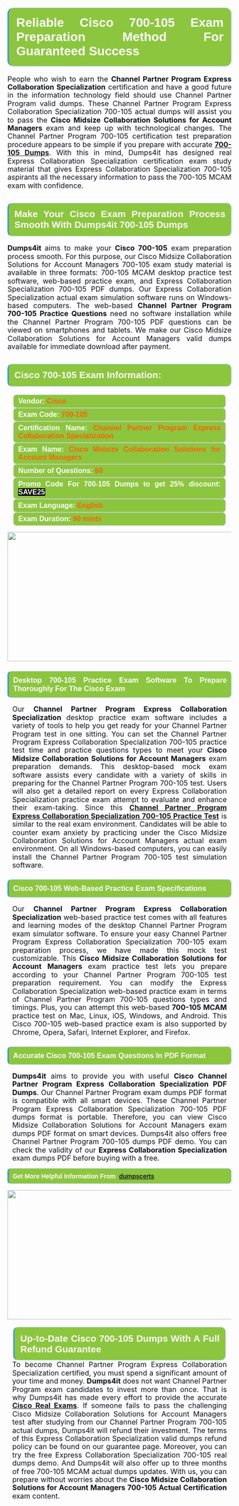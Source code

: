

<h1 style="text-align: justify;"><span style="font-family:Arial,Helvetica,sans-serif;"><strong><span style="display: block; color: #FFFFFF; background: #8cc63f; border: 0.5px solid #AED6F1; border-left: 3px solid #3498DB; padding: .6em; border-radius: 0.5em;">Reliable Cisco 700-105 Exam Preparation Method For Guaranteed Success </span></strong></span></h1>

<p style="margin: 0in 0.0001pt; text-align: justify;"><span style="font-size:11pt"><span style="line-height:115%"><span sans-serif="" style="font-family:Calibri,"><span style="font-size:12.0pt"><span style="line-height:115%"><span style="color:#0e101a">People who wish to earn the <strong>Channel Partner Program Express Collaboration Specialization</strong> certification and have a good future in the information technology field should use Channel Partner Program valid dumps. These Channel Partner Program Express Collaboration Specialization 700-105 actual dumps will assist you to pass the <b>Cisco Midsize Collaboration Solutions for Account Managers </b>exam and keep up with technological changes. The Channel Partner Program 700-105 certification test preparation procedure appears to be simple if you prepare with accurate <a href="https://www.dumps4it.com/700-105-dumps.html"><b>700-105 Dumps</b></a>. With this in mind, Dumps4it has designed real Express Collaboration Specialization certification exam study material that gives Express Collaboration Specialization 700-105 aspirants all the necessary information to pass the 700-105 MCAM exam with confidence. </span></span></span></span></span></span></p>

<h2 style="text-align: justify;"><span style="font-family:Arial,Helvetica,sans-serif;"><strong><span style="display: block; color: #FFFFFF; background: #8cc63f; border: 0.5px solid #AED6F1; border-left: 3px solid #3498DB; padding: .6em; border-radius: 0.5em;">Make Your Cisco Exam Preparation Process Smooth With Dumps4it 700-105 Dumps</span></strong></span></h2>

<p style="text-align: justify;"><span style="font-size:11pt"><span style="line-height:115%"><span sans-serif="" style="font-family:Calibri,"><b><span style="font-size:12.0pt"><span style="line-height:115%"><span style="color:#0e101a">Dumps4it </span></span></span></b><span style="font-size:12.0pt"><span style="line-height:115%"><span style="color:#0e101a">aims to make your <b>Cisco 700-105</b> exam preparation process smooth. For this purpose, our Cisco Midsize Collaboration Solutions for Account Managers 700-105 exam study material is available in three formats: 700-105 MCAM desktop practice test software, web-based practice exam, and Express Collaboration Specialization 700-105 PDF dumps. Our Express Collaboration Specialization actual exam simulation software runs on Windows-based computers. The web-based <b>Channel Partner Program 700-105 Practice Questions</b> need no software installation while the Channel Partner Program 700-105 PDF questions can be viewed on smartphones and tablets. We make our Cisco Midsize Collaboration Solutions for Account Managers valid dumps available for immediate download after payment.  </span></span></span></span></span></span><span style="font-size:11pt"><span style="line-height:115%"><span sans-serif="" style="font-family:Arial,"><span style="color:#0e101a"> </span></span></span></span><span style="font-size:11pt"><span style="line-height:normal"><span sans-serif="" style="font-family:Calibri,"><span style="font-size:12.0pt"><span style="color:#0e101a"><span style="font-size:12pt"><span new="" roman="" style="font-family:" times=""><span calibri="" style="font-family:"><span style="color:#0e101a"><span style="font-size:14px;"> </span></span></span></span></span></span></span></span></span></span></p>

<h2 style="text-align: justify;"><span style="font-family:Arial,Helvetica,sans-serif;"><strong><span style="display: block; color: #FFFFFF; background: #8cc63f; border: 0.5px solid #AED6F1; border-left: 3px solid #3498DB; padding: .6em; border-radius: 0.5em;">Cisco 700-105 Exam Information:</span></strong></span></h2>

<div style="margin: 0cm 10pt; background: rgb(140, 198, 63); border: 1px solid rgb(204, 204, 204); padding: 5px 10px; border-radius: 0.5em; text-align: justify;"><span style="font-family:Arial,Helvetica,sans-serif;"><span style="font-size: 11pt;"><span style="line-height: normal;"><strong><span style="font-size: 12.0pt;"><span style="color: #FFFFFF;">Vendor:</span> <span style="color: #FF6106;">Cisco</span></span></strong></span></span></span></div>

<div style="margin: 0cm 10pt; background: rgb(140, 198, 63); border: 1px solid rgb(204, 204, 204); padding: 5px 10px; border-radius: 0.5em; text-align: justify;"><span style="font-family:Arial,Helvetica,sans-serif;"><span style="font-size: 11pt;"><span style="line-height: normal;"><strong><span style="font-size: 12.0pt;"><span style="color: #FFFFFF;">Exam Code:</span> <span style="color: #FF6106;">700-105</span></span></strong></span></span></span></div>

<div style="margin: 0cm 10pt; background: rgb(140, 198, 63); border: 1px solid rgb(204, 204, 204); padding: 5px 10px; border-radius: 0.5em; text-align: justify;"><span style="font-family:Arial,Helvetica,sans-serif;"><span style="font-size: 11pt;"><span style="line-height: normal;"><strong><span style="font-size: 12.0pt;"><span style="color: #FFFFFF;">Certification Name:</span> <span style="color: #FF6106;">Channel Partner Program Express Collaboration Specialization</span></span></strong></span></span></span></div>

<div style="margin: 0cm 10pt; background: rgb(140, 198, 63); border: 1px solid rgb(204, 204, 204); padding: 5px 10px; border-radius: 0.5em; text-align: justify;"><span style="font-family:Arial,Helvetica,sans-serif;"><span style="font-size: 11pt;"><span style="line-height: normal;"><strong><span style="font-size: 12.0pt;"><span style="color: #FFFFFF;">Exam Name:</span> <span style="color: #FF6106;">Cisco Midsize Collaboration Solutions for Account Managers</span></span></strong></span></span></span></div>

<div style="margin: 0cm 10pt; background: rgb(140, 198, 63); border: 1px solid rgb(204, 204, 204); padding: 5px 10px; border-radius: 0.5em; text-align: justify;"><span style="font-family:Arial,Helvetica,sans-serif;"><span style="font-size: 11pt;"><span style="line-height: normal;"><strong><span style="font-size: 12.0pt;"><span style="color: #FFFFFF;">Number of Questions: </span><span style="color: #FF6106;">60</span></span></strong></span></span></span></div>

<div style="margin: 0cm 10pt; background: rgb(140, 198, 63); border: 1px solid rgb(204, 204, 204); padding: 5px 10px; border-radius: 0.5em; text-align: justify;"><span style="font-family:Arial,Helvetica,sans-serif;"><span style="font-size: 11pt;"><span style="line-height: normal;"><strong><span style="font-size: 12.0pt;"><span style="color: #FFFFFF;">Promo Code For 700-105 Dumps to get 25% discount: </span><span style="color:#FFFFFF;"><span style="background-color:#000000;">SAVE25</span></span></span></strong></span></span></span></div>

<div style="margin: 0cm 10pt; background: rgb(140, 198, 63); border: 1px solid rgb(204, 204, 204); padding: 5px 10px; border-radius: 0.5em; text-align: justify;"><span style="font-family:Arial,Helvetica,sans-serif;"><span style="font-size: 11pt;"><span style="line-height: normal;"><strong><span style="font-size: 12.0pt;"><span style="color: #FFFFFF;">Exam Language:</span> <span style="color: #FF6106;">English</span></span></strong></span></span></span></div>

<div style="margin: 0cm 10pt; background: rgb(140, 198, 63); border: 1px solid rgb(204, 204, 204); padding: 5px 10px; border-radius: 0.5em; text-align: justify;"><span style="font-family:Arial,Helvetica,sans-serif;"><span style="font-size: 11pt;"><span style="line-height: normal;"><strong><span style="font-size: 12.0pt;"><span style="color: #FFFFFF;">Exam Duration: </span><span style="color: #FF6106;">90 mints</span></span></strong></span></span></span></div>

<p style="text-align: center;"><a href="https://www.dumps4it.com/700-105-dumps.html"><img src="https://i.imgur.com/a474NNd.jpg" style="height: 290px; width: 700px;" /></a></p>

<h3 style="text-align: justify;"><span style="font-family:Arial,Helvetica,sans-serif;"><strong><span style="display: block; color: #FFFFFF; background: #8cc63f; border: 0.5px solid #AED6F1; border-left: 3px solid #3498DB; padding: .6em; border-radius: 0.5em;">Desktop 700-105 Practice Exam Software To Prepare Thoroughly For The Cisco Exam </span></strong></span></h3>

<p style="margin-bottom:.0001pt; text-align:justify; margin:0in 8pt"><span style="font-size:12pt"><span style="line-height:115%"><span calibri="" style="font-family:"><span style="color:#0e101a">Our <b>Channel Partner Program Express Collaboration Specialization </b>desktop practice exam software includes a variety of tools to help you get ready for your Channel Partner Program test in one sitting. You can set the Channel Partner Program Express Collaboration Specialization 700-105 practice test time and practice questions types to meet your <b>Cisco Midsize Collaboration Solutions for Account Managers</b> exam preparation demands. This desktop-based mock exam software assists every candidate with a variety of skills in preparing for the Channel Partner Program 700-105 test. Users will also get a detailed report on every Express Collaboration Specialization practice exam attempt to evaluate and enhance their exam-taking. Since this <a href="https://www.dumps4it.com/700-105-dumps.html"><b>Channel Partner Program Express Collaboration Specialization 700-105 Practice Test</b></a> is similar to the real exam environment. Candidates will be able to counter exam anxiety by practicing under the Cisco Midsize Collaboration Solutions for Account Managers actual exam environment. On all Windows-based computers, you can easily install the Channel Partner Program 700-105 test simulation software.</span></span></span></span></p>

<h3 style="text-align: justify;"><span style="font-family:Arial,Helvetica,sans-serif;"><strong><span style="display: block; color: #FFFFFF; background: #8cc63f; border: 0.5px solid #AED6F1; border-left: 3px solid #3498DB; padding: .6em; border-radius: 0.5em;">Cisco 700-105 Web-Based Practice Exam Specifications  </span></strong></span></h3>

<p style="margin-bottom:.0001pt; text-align:justify; margin:0in 8pt"><span style="font-size:11pt"><span style="line-height:115%"><span sans-serif="" style="font-family:Calibri,"><span style="font-size:12.0pt"><span style="line-height:115%"><span style="color:#0e101a">Our <b>Channel Partner Program Express Collaboration Specialization</b> web-based practice test comes with all features and learning modes of the desktop Channel Partner Program exam simulator software. To ensure your easy Channel Partner Program Express Collaboration Specialization 700-105 exam preparation process, we have made this mock test customizable. This <b>Cisco Midsize Collaboration Solutions for Account Managers </b>exam practice test lets you prepare according to your Channel Partner Program 700-105 test preparation requirement. You can modify the Express Collaboration Specialization web-based practice exam in terms of Channel Partner Program 700-105 questions types and timings. Plus, you can attempt this web-based <b>700-105 MCAM</b> practice test on Mac, Linux, iOS, Windows, and Android. This Cisco 700-105 web-based practice exam is also supported by Chrome, Opera, Safari, Internet Explorer, and Firefox.  </span></span></span></span></span></span></p>

<h3 style="text-align: justify;"><span style="font-family:Arial,Helvetica,sans-serif;"><strong><span style="display: block; color: #FFFFFF; background: #8cc63f; border: 0.5px solid #AED6F1; border-left: 3px solid #3498DB; padding: .6em; border-radius: 0.5em;">Accurate Cisco 700-105 Exam Questions In PDF Format  </span></strong></span></h3>

<p style="margin-bottom:.0001pt; text-align:justify; margin:0in 8pt"><span style="font-size:11pt"><span style="line-height:115%"><span sans-serif="" style="font-family:Calibri,"><span style="font-size:12.0pt"><span style="line-height:115%"><span style="color:#0e101a"><strong>Dumps4it</strong> aims to provide you with useful <b>Cisco Channel Partner Program Express Collaboration Specialization PDF Dumps</b>. Our Channel Partner Program exam dumps PDF format is compatible with all smart devices. These Channel Partner Program Express Collaboration Specialization 700-105 PDF dumps format is portable. Therefore, you can view Cisco Midsize Collaboration Solutions for Account Managers exam dumps PDF format on smart devices. Dumps4it also offers free Channel Partner Program 700-105 dumps PDF demo. You can check the validity of our <b>Express Collaboration Specialization</b> exam dumps PDF before buying with a free.  </span></span></span></span></span></span></p>

<p style="text-align:justify; margin-right:0in; margin-left:0in"><span style="font-family:Arial,Helvetica,sans-serif;"><strong><span style="display: block; color: #FFFFFF; background: #8cc63f; border: 0.5px solid #AED6F1; border-left: 3px solid #3498DB; padding: .6em; border-radius: 0.5em;"><span ms="" trebuchet="">Get More Helpful Information From  </span><a href="https://dumpscerts.com/" ms="" trebuchet="">dumpscerts</a></span></strong></span></p>

<p style="margin: 0in 0.0001pt; text-align: center;"><a href="https://www.dumps4it.com/700-105-dumps.html"><img src="https://i.imgur.com/tHvwmqt.jpg" style="height: 290px; width: 700px;" /></a></p>

<p style="margin: 0in 0.0001pt; text-align: center;"> </p>

<h2 style="margin: 0in 10pt; text-align: justify;"><span style="font-family:Arial,Helvetica,sans-serif;"><strong><span style="display: block; color: #FFFFFF; background: #8cc63f; border: 0.5px solid #AED6F1; border-left: 3px solid #3498DB; padding: .6em; border-radius: 0.5em;">Up-to-Date Cisco 700-105 Dumps With A Full Refund Guarantee </span></strong></span></h2>

<p style="text-align:justify; margin:0in 8pt"><span style="font-size:11pt"><span style="line-height:115%"><span sans-serif="" style="font-family:Calibri,"><span style="font-size:12.0pt"><span style="line-height:115%"><span style="color:#0e101a">To become Channel Partner Program Express Collaboration Specialization certified, you must spend a significant amount of your time and money. <b>Dumps4it</b> does not want Channel Partner Program exam candidates to invest more than once. That is why Dumps4it has made every effort to provide the accurate<strong> <a href="https://www.dumps4it.com/cisco-real-exams.html">Cisco Real Exams</a></strong>. If someone fails to pass the challenging Cisco Midsize Collaboration Solutions for Account Managers test after studying from our Channel Partner Program 700-105 actual dumps, Dumps4it will refund their investment. The terms of this Express Collaboration Specialization valid dumps refund policy can be found on our guarantee page. Moreover, you can try the free Express Collaboration Specialization 700-105 real dumps demo. And Dumps4it will also offer up to three months of free 700-105 MCAM actual dumps updates. With us, you can prepare without worries about the <b>Cisco Midsize Collaboration Solutions for Account Managers 700-105 Actual Certification</b> exam content.</span></span></span></span></span></span></p>
<gdiv></gdiv><gdiv></gdiv><gdiv></gdiv><gdiv></gdiv><gdiv></gdiv><gdiv></gdiv><gdiv></gdiv><gdiv></gdiv><gdiv></gdiv><gdiv></gdiv><gdiv></gdiv><gdiv></gdiv><gdiv></gdiv><gdiv></gdiv><gdiv></gdiv><gdiv></gdiv><gdiv></gdiv><gdiv></gdiv><gdiv></gdiv><gdiv></gdiv><gdiv></gdiv><gdiv></gdiv><gdiv></gdiv><gdiv></gdiv><gdiv></gdiv><gdiv></gdiv><gdiv></gdiv><gdiv></gdiv><gdiv></gdiv><gdiv></gdiv>
